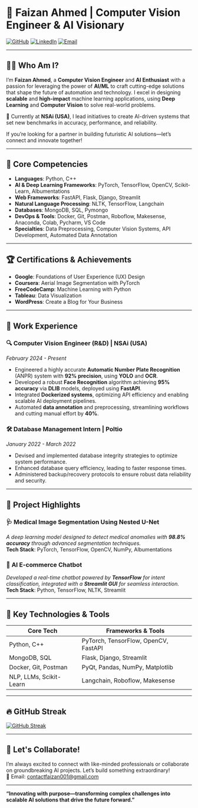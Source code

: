 # 🚀 Faizan Ahmed | Computer Vision Engineer & AI Visionary

[![GitHub](https://img.shields.io/badge/GitHub-FaizAhmeddd-171515?style=for-the-badge&logo=github)](https://github.com/FaizAhmeddd)
[![LinkedIn](https://img.shields.io/badge/LinkedIn-faizan--ahmed-0077B5?style=for-the-badge&logo=linkedin)](https://linkedin.com/in/faizan-ahmed-77918b220)
[![Email](https://img.shields.io/badge/Email-contactfaizan001@gmail.com-D14836?style=for-the-badge&logo=gmail)](mailto:contactfaizan001@gmail.com)

---

## 🧑‍💻 **Who Am I?**

I’m **Faizan Ahmed**, a **Computer Vision Engineer** and **AI Enthusiast** with a passion for leveraging the power of **AI/ML** to craft cutting-edge solutions that shape the future of automation and technology. I excel in designing **scalable** and **high-impact** machine learning applications, using **Deep Learning** and **Computer Vision** to solve real-world problems.

🚀 Currently at **NSAi (USA)**, I lead initiatives to create AI-driven systems that set new benchmarks in accuracy, performance, and reliability.

If you’re looking for a partner in building futuristic AI solutions—let’s connect and innovate together!

---

## 🧬 **Core Competencies**

- **Languages**: Python, C++
- **AI & Deep Learning Frameworks**: PyTorch, TensorFlow, OpenCV, Scikit-Learn, Albumentations
- **Web Frameworks**: FastAPI, Flask, Django, Streamlit
- **Natural Language Processing**: NLTK, TensorFlow, Langchain
- **Databases**: MongoDB, SQL, Pymongo
- **DevOps & Tools**: Docker, Git, Postman, Roboflow, Makesense, Anaconda, Colab, Pycharm, VS Code
- **Specialties**: Data Preprocessing, Computer Vision Systems, API Development, Automated Data Annotation

---

## 🏆 **Certifications & Achievements**

- **Google**: Foundations of User Experience (UX) Design  
- **Coursera**: Aerial Image Segmentation with PyTorch  
- **FreeCodeCamp**: Machine Learning with Python  
- **Tableau**: Data Visualization  
- **WordPress**: Create a Blog for Your Business

---

## 🌟 **Work Experience**

### 🔍 **Computer Vision Engineer (R&D) | NSAi (USA)**  
_February 2024 - Present_

- Engineered a highly accurate **Automatic Number Plate Recognition** (ANPR) system with **92% precision**, using **YOLO** and **OCR**.
- Developed a robust **Face Recognition** algorithm achieving **95% accuracy** via **DLIB** models, deployed using **FastAPI**.
- Integrated **Dockerized systems**, optimizing API efficiency and enabling scalable AI deployment pipelines.
- Automated **data annotation** and preprocessing, streamlining workflows and cutting manual effort by **40%**.

### 🛠 **Database Management Intern | Poltio**  
_January 2022 - March 2022_

- Devised and implemented database integrity strategies to optimize system performance.
- Enhanced database query efficiency, leading to faster response times.
- Administered backup/recovery protocols to ensure robust data reliability and security.

---

## 🚀 **Project Highlights**

### 🩺 **Medical Image Segmentation Using Nested U-Net**  
_A deep learning model designed to detect medical anomalies with **98.8% accuracy** through advanced segmentation techniques._  
**Tech Stack**: PyTorch, TensorFlow, OpenCV, NumPy, Albumentations

### 🤖 **AI E-commerce Chatbot**  
_Developed a real-time chatbot powered by **TensorFlow** for intent classification, integrated with a **Streamlit GUI** for seamless interaction._  
**Tech Stack**: Python, TensorFlow, NLTK, Streamlit

---

## 🧠 **Key Technologies & Tools**

| **Core Tech**             | **Frameworks & Tools**                   |
|---------------------------|------------------------------------------|
| Python, C++               | PyTorch, TensorFlow, OpenCV, FastAPI     |
| MongoDB, SQL              | Flask, Django, Streamlit                 |
| Docker, Git, Postman       | PyQt, Pandas, NumPy, Matplotlib          |
| NLP, LLMs, Scikit-Learn    | Langchain, Roboflow, Makesense           |

---

## 🔥 **GitHub Streak**

[![GitHub Streak](https://github-readme-streak-stats.herokuapp.com?user=FaizAhmeddd&theme=radical&hide_border=true)](https://github.com/FaizAhmeddd)

---

## 🔗 **Let's Collaborate!**

I’m always excited to connect with like-minded professionals or collaborate on groundbreaking AI projects. Let’s build something extraordinary!  
📧 Email: [contactfaizan001@gmail.com](mailto:contactfaizan001@gmail.com)

---

**“Innovating with purpose—transforming complex challenges into scalable AI solutions that drive the future forward.”**
